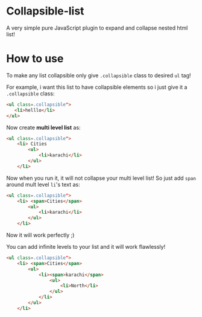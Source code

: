 # Collapsible-list
A very simple pure JavaScript plugin to expand and collapse nested html list!

# How to use
To make any list collapsible only give `.collapsible` class to desired `ul` tag!

For example, i want this list to have collapsible elements so i just give it a
`.collapsible` class:

```html
<ul class=.collapsible">
   <li>helllo</li>
</ul>
```

Now create **multi level list** as: 

```html
<ul class=.collapsible">
    <li> Cities
        <ul>
            <li>karachi</li>
        </ul>
    </li>
```

Now when you run it, it will not collapse your multi level list! So just add `span` around mult level `li`'s text as:

```html
<ul class=.collapsible">
    <li> <span>Cities</span>
        <ul>
            <li>karachi</li>
        </ul>
    </li>
```
Now it will work perfectly ;)

You can add infinite levels to your list and it will work flawlessly!
```html
<ul class=.collapsible">
    <li> <span>Cities</span>
        <ul>
            <li><span>karachi</span>
                <ul>
                    <li>North</li>
                </ul>
            </li>
        </ul>
    </li>
```

